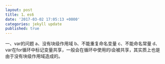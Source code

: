```yaml
---
layout: post
title: 1、es6
date: '2017-03-02 17:05:13 +0000'
categories: jekyll update
published: true
---
```

一、var的问题
  a、没有块级作用域
  b、不能重复命名变量
  c、不能命名常量
  d、var在for循环中标记变量共享，一般会在循环中使用的i会被共享，其实质上也是由于没有块级作用域造成的。
